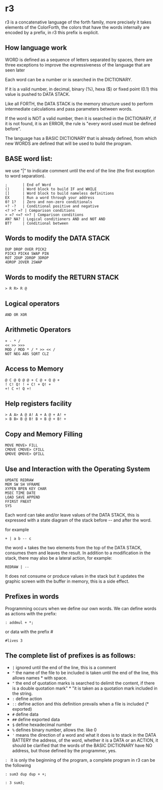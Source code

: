 
# r3

r3 is a concatenative language of the forth family, more precisely it takes elements of the ColorForth, the colors that have the words internally are encoded by a prefix, in r3 this prefix is explicit.

## How language work

WORD is defined as a sequence of letters separated by spaces, there are three exceptions to improve the expressiveness of the language that are seen later

Each word can be a number or is searched in the DICTIONARY.

If it is a valid number, in decimal, binary (%), hexa ($) or fixed point (0.1) this value is pushed to DATA STACK.

Like all FORTH, the DATA STACK is the memory structure used to perform intermediate calculations and pass parameters between words.

If the word is NOT a valid number, then it is searched in the DICTIONARY, if it is not found, it is an ERROR, the rule is "every word used must be defined before".

The language has a BASIC DICTIONARY that is already defined, from which new WORDS are defined that will be used to build the program.

## BASE word list:

we use "|" to indicate comment until the end of the line (the first exception to word separation).


```
;		| End of Word
()		| Word block to build IF and WHILE
[]		| Word block to build nameless definitions
EX		| Run a word through your address
0? 1?	| Zero and non-zero conditionals
+? -?	| Conditional positive and negative
<? >? =? | Comparison conditions
> =? <=? <>? | Comparison conditions
AN? NA? | Logical conditioners AND and NOT AND
BT?		| Conditional between
```

## Words to modify the DATA STACK
```
DUP DROP OVER PICK2
PICK3 PICK4 SWAP PIN
ROT 2DUP 2DROP 3DROP
4DROP 2OVER 2SWAP
```

## Words to modify the RETURN STACK
```
> R R> R @
```

## Logical operators
```
AND OR XOR
```

## Arithmetic Operators
```
+ - * /
<< >> >>>
MOD / MOD * / * >> << /
NOT NEG ABS SQRT CLZ
```

## Access to Memory
```
@ C @ Q @ @ + C @ + Q @ +
! C! Q! ! + C! + Q! +
+! C +! Q +!
```

## Help registers facility
```
> A A> A @ A! A + A @ + A! +
> B B> B @ B! B + B @ + B! +
```

## Copy and Memory Filling
```
MOVE MOVE> FILL
CMOVE CMOVE> CFILL
QMOVE QMOVE> QFILL
```

## Use and Interaction with the Operating System
```
UPDATE REDRAW
MEM SW SH VFRAME
XYPEN BPEN KEY CHAR
MSEC TIME DATE
LOAD SAVE APPEND
FFIRST FNEXT
SYS
```

Each word can take and/or leave values of the DATA STACK, this is expressed with a state diagram of the stack before -- and after the word.

for example

```
+ | a b -- c
```
the word + takes the two elements from the top of the DATA STACK, consumes them and leaves the result.
In addition to a modification in the stack, there may also be a lateral action, for example:

```
REDRAW | --
```
It does not consume or produce values in the stack but it updates the graphic screen with the buffer in memory, this is a side effect.

## Prefixes in words

Programming occurs when we define our own words.
We can define words as actions with the prefix:

```
: addmul + *;
```

or data with the prefix #

```
#lives 3
```

## The complete list of prefixes is as follows:

* `|` ignored until the end of the line, this is a comment
* `^` the name of the file to be included is taken until the end of the line, this allows names * with space.
* `"` the end of quotation marks is searched to delimit the content, if there is a double quotation mark" * "it is taken as a quotation mark included in the string.
* `:` define action
* `::` define action and this definition prevails when a file is included (* exported)
* `#` define data
* `##` define exported data
* `$` define hexadecimal number
* `%` defines binary number, allows the. like 0
* `'` means the direction of a word and what it does is to stack in the DATA BATTERY the address, of the word, whether it is a DATA or an ACTION, it should be clarified that the words of the BASIC DICTIONARY have NO address, but those defined by the programmer, yes.

`: ` it is only the beginning of the program, a complete program in r3 can be the following

```
: sum3 dup dup + +;

: 3 sum3;
```
